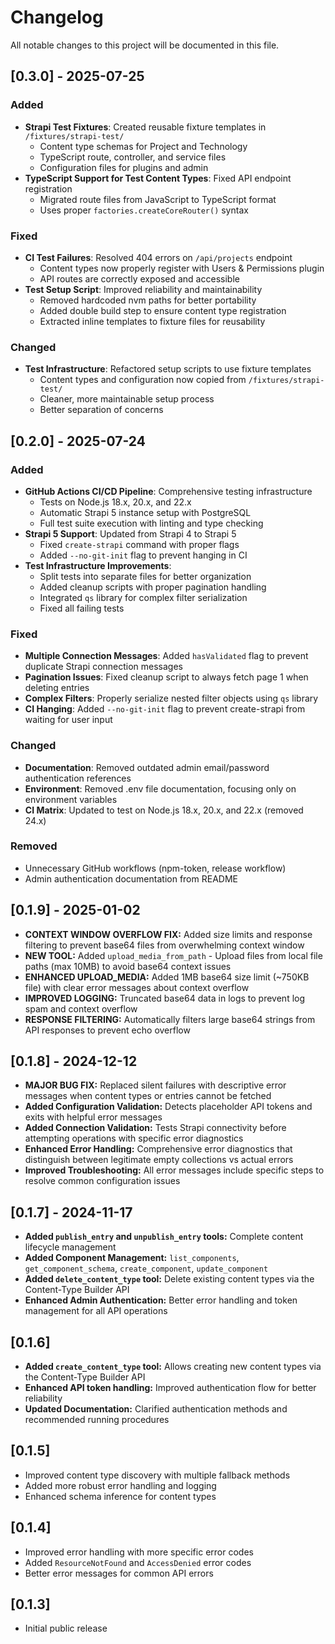 # Changelog

All notable changes to this project will be documented in this file.

## [0.3.0] - 2025-07-25

### Added
- **Strapi Test Fixtures**: Created reusable fixture templates in `/fixtures/strapi-test/`
  - Content type schemas for Project and Technology
  - TypeScript route, controller, and service files
  - Configuration files for plugins and admin
- **TypeScript Support for Test Content Types**: Fixed API endpoint registration
  - Migrated route files from JavaScript to TypeScript format
  - Uses proper `factories.createCoreRouter()` syntax

### Fixed
- **CI Test Failures**: Resolved 404 errors on `/api/projects` endpoint
  - Content types now properly register with Users & Permissions plugin
  - API routes are correctly exposed and accessible
- **Test Setup Script**: Improved reliability and maintainability
  - Removed hardcoded nvm paths for better portability
  - Added double build step to ensure content type registration
  - Extracted inline templates to fixture files for reusability

### Changed
- **Test Infrastructure**: Refactored setup scripts to use fixture templates
  - Content types and configuration now copied from `/fixtures/strapi-test/`
  - Cleaner, more maintainable setup process
  - Better separation of concerns

## [0.2.0] - 2025-07-24

### Added
- **GitHub Actions CI/CD Pipeline**: Comprehensive testing infrastructure
  - Tests on Node.js 18.x, 20.x, and 22.x
  - Automatic Strapi 5 instance setup with PostgreSQL
  - Full test suite execution with linting and type checking
- **Strapi 5 Support**: Updated from Strapi 4 to Strapi 5
  - Fixed `create-strapi` command with proper flags
  - Added `--no-git-init` flag to prevent hanging in CI
- **Test Infrastructure Improvements**:
  - Split tests into separate files for better organization
  - Added cleanup scripts with proper pagination handling
  - Integrated `qs` library for complex filter serialization
  - Fixed all failing tests

### Fixed
- **Multiple Connection Messages**: Added `hasValidated` flag to prevent duplicate Strapi connection messages
- **Pagination Issues**: Fixed cleanup script to always fetch page 1 when deleting entries
- **Complex Filters**: Properly serialize nested filter objects using `qs` library
- **CI Hanging**: Added `--no-git-init` flag to prevent create-strapi from waiting for user input

### Changed
- **Documentation**: Removed outdated admin email/password authentication references
- **Environment**: Removed .env file documentation, focusing only on environment variables
- **CI Matrix**: Updated to test on Node.js 18.x, 20.x, and 22.x (removed 24.x)

### Removed
- Unnecessary GitHub workflows (npm-token, release workflow)
- Admin authentication documentation from README

## [0.1.9] - 2025-01-02
- **CONTEXT WINDOW OVERFLOW FIX:** Added size limits and response filtering to prevent base64 files from overwhelming context window
- **NEW TOOL:** Added `upload_media_from_path` - Upload files from local file paths (max 10MB) to avoid base64 context issues
- **ENHANCED UPLOAD_MEDIA:** Added 1MB base64 size limit (~750KB file) with clear error messages about context overflow
- **IMPROVED LOGGING:** Truncated base64 data in logs to prevent log spam and context overflow
- **RESPONSE FILTERING:** Automatically filters large base64 strings from API responses to prevent echo overflow

## [0.1.8] - 2024-12-12
- **MAJOR BUG FIX:** Replaced silent failures with descriptive error messages when content types or entries cannot be fetched
- **Added Configuration Validation:** Detects placeholder API tokens and exits with helpful error messages
- **Added Connection Validation:** Tests Strapi connectivity before attempting operations with specific error diagnostics
- **Enhanced Error Handling:** Comprehensive error diagnostics that distinguish between legitimate empty collections vs actual errors
- **Improved Troubleshooting:** All error messages include specific steps to resolve common configuration issues

## [0.1.7] - 2024-11-17
- **Added `publish_entry` and `unpublish_entry` tools:** Complete content lifecycle management
- **Added Component Management:** `list_components`, `get_component_schema`, `create_component`, `update_component`
- **Added `delete_content_type` tool:** Delete existing content types via the Content-Type Builder API
- **Enhanced Admin Authentication:** Better error handling and token management for all API operations

## [0.1.6]
- **Added `create_content_type` tool:** Allows creating new content types via the Content-Type Builder API
- **Enhanced API token handling:** Improved authentication flow for better reliability
- **Updated Documentation:** Clarified authentication methods and recommended running procedures

## [0.1.5]
- Improved content type discovery with multiple fallback methods
- Added more robust error handling and logging
- Enhanced schema inference for content types

## [0.1.4]
- Improved error handling with more specific error codes
- Added `ResourceNotFound` and `AccessDenied` error codes
- Better error messages for common API errors

## [0.1.3]
- Initial public release
